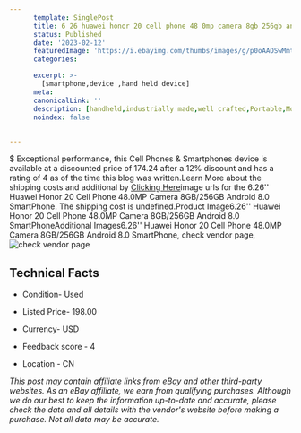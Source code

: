 ```yaml
---
      template: SinglePost
      title: 6 26 huawei honor 20 cell phone 48 0mp camera 8gb 256gb android 8 0 smartphone
      status: Published
      date: '2023-02-12'
      featuredImage: 'https://i.ebayimg.com/thumbs/images/g/p0oAAOSwMmtjjgiH/s-l225.jpg'
      categories: 

      excerpt: >-
        [smartphone,device ,hand held device]
      meta:
      canonicalLink: ''
      description: [handheld,industrially made,well crafted,Portable,Mobile,Compact,Convenient,Lightweight,Maneuverable,Man-portable,Miniature,Carriable,Hand-held,Light,Holdable,Transportable,Mobile device,Pocket-sized,On-the-go,Wireless,Cordless,Compact size,Convenient size, smartphone,device ,hand held device]
      noindex: false

        
---
```

$
    Exceptional performance, this Cell Phones & Smartphones device is available at a discounted price of 174.24 after a 12% discount and has a rating of 4 as of the time this blog was written.Learn More about the shipping costs and additional by [Clicking Here](https://www.ebay.com/itm/394364585705?hash=item5bd1f606e9%3Ag%3Ap0oAAOSwMmtjjgiH&mkevt=1&mkcid=1&mkrid=711-53200-19255-0&campid=%253CePNCampaignId%253E&customid=%253CreferenceId%253E&toolid=10049)image urls for the 6.26'' Huawei Honor 20 Cell Phone 48.0MP Camera 8GB/256GB Android 8.0 SmartPhone. The shipping cost is undefined.Product Image6.26'' Huawei Honor 20 Cell Phone 48.0MP Camera 8GB/256GB Android 8.0 SmartPhoneAdditional Images6.26'' Huawei Honor 20 Cell Phone 48.0MP Camera 8GB/256GB Android 8.0 SmartPhone, check vendor page, ![check vendor page](https://origin-galleryplus.ebayimg.com/ws/web/394364585705_2_0_1/225x225.jpg,https://origin-galleryplus.ebayimg.com/ws/web/394364585705_3_0_1/225x225.jpg,https://origin-galleryplus.ebayimg.com/ws/web/394364585705_4_0_1/225x225.jpg,https://origin-galleryplus.ebayimg.com/ws/web/394364585705_5_0_1/225x225.jpg,https://origin-galleryplus.ebayimg.com/ws/web/394364585705_6_0_1/225x225.jpg,https://origin-galleryplus.ebayimg.com/ws/web/394364585705_7_0_1/225x225.jpg,https://origin-galleryplus.ebayimg.com/ws/web/394364585705_8_0_1/225x225.jpg,https://origin-galleryplus.ebayimg.com/ws/web/394364585705_9_0_1/225x225.jpg,https://origin-galleryplus.ebayimg.com/ws/web/394364585705_10_0_1/225x225.jpg,https://origin-galleryplus.ebayimg.com/ws/web/394364585705_11_0_1/225x225.jpg,https://origin-galleryplus.ebayimg.com/ws/web/394364585705_12_0_1/225x225.jpg)
    
    

 ## Technical Facts 



     
      

 - Condition- Used 


      

 - Listed Price- 198.00 


      

 - Currency- USD 


      

 - Feedback score - 4 


      

 - Location - CN 


      
      

 *_This post may contain affiliate links from eBay and other third-party websites. As an eBay affiliate, we earn from qualifying purchases. Although we do our best to keep the information up-to-date and accurate, please check the date and all details with the vendor's website before making a purchase. Not all data may be accurate._*



    
    
    
    
    
